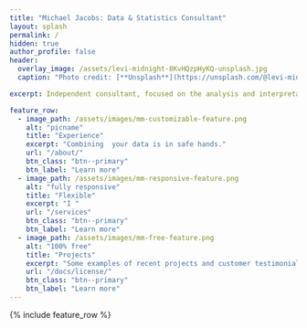 ```yaml
---
title: "Michael Jacobs: Data & Statistics Consultant"
layout: splash
permalink: /
hidden: true
author_profile: false
header:
  overlay_image: /assets/levi-midnight-8KvHQzpHyKQ-unsplash.jpg
  caption: "Photo credit: [**Unsplash**](https://unsplash.com/@levi-midnight)"   

excerpt: Independent consultant, focused on the analysis and interpretation of data and statistical information.

feature_row:
  - image_path: /assets/images/mm-customizable-feature.png
    alt: "picname"
    title: "Experience"
    excerpt: "Combining  your data is in safe hands."
    url: "/about/"
    btn_class: "btn--primary"
    btn_label: "Learn more"
  - image_path: /assets/images/mm-responsive-feature.png
    alt: "fully responsive"
    title: "Flexible"
    excerpt: "I "
    url: "/services"
    btn_class: "btn--primary"
    btn_label: "Learn more"
  - image_path: /assets/images/mm-free-feature.png
    alt: "100% free"
    title: "Projects"
    excerpt: "Some examples of recent projects and customer testimonials."
    url: "/docs/license/"
    btn_class: "btn--primary"
    btn_label: "Learn more"      
---
```


{% include feature_row %}

